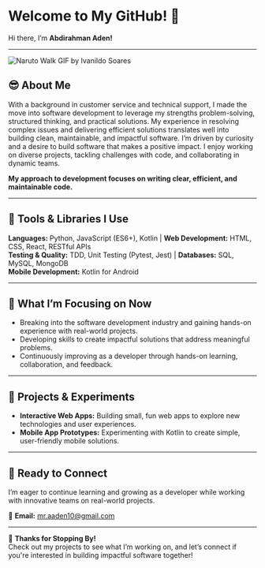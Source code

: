 # Welcome to My GitHub! 👋  
Hi there, I’m **Abdirahman Aden!**  

---  
![Naruto Walk GIF by Ivanildo Soares](https://github.com/user-attachments/assets/fad07b37-1873-4687-8867-93c9bc0332b5)

## 😎 About Me  
With a background in customer service and technical support, I made the move into software development to leverage my strengths 
problem-solving, structured thinking, and practical solutions. My experience in resolving complex issues and delivering efficient solutions translates well into building clean, maintainable, and impactful software. I’m driven by curiosity and a desire to 
build software that makes a positive impact. I enjoy working on diverse projects, tackling challenges with code, and collaborating in dynamic teams.  

**My approach to development focuses on writing clear, efficient, and maintainable code.**  

---  

## 🔧 Tools & Libraries I Use 

**Languages:** Python, JavaScript (ES6+), Kotlin | **Web Development:** HTML, CSS, React, RESTful APIs  
**Testing & Quality:** TDD, Unit Testing (Pytest, Jest)  |   **Databases:** SQL, MySQL, MongoDB  
**Mobile Development:** Kotlin for Android  

---  

## 🎯 What I’m Focusing on Now  
- Breaking into the software development industry and gaining hands-on experience with real-world projects.  
- Developing skills to create impactful solutions that address meaningful problems.  
- Continuously improving as a developer through hands-on learning, collaboration, and feedback.  

---  

## 🌱 Projects & Experiments  
- **Interactive Web Apps:** Building small, fun web apps to explore new technologies and user experiences.  
- **Mobile App Prototypes:** Experimenting with Kotlin to create simple, user-friendly mobile solutions.  

---  

## 🤝 Ready to Connect  
I’m eager to continue learning and growing as a developer while working with innovative teams on real-world projects.  

📧 **Email:** [mr.aaden10@gmail.com](mailto:mr.aaden10@gmail.com)  

---  

🚀 **Thanks for Stopping By!**  
Check out my projects to see what I’m working on, and let’s connect if you're interested in building impactful software together!  
  
